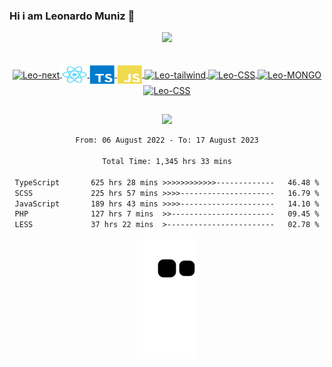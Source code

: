 ### Hi i am Leonardo Muniz 👋

<div align="center">
  <a href="https://github.com/leomunizq">
<!--   <img height="160em" src="https://github-readme-stats.vercel.app/api?username=leomunizq&show_icons=true&theme=radical&include_all_commits=true&count_private=true"/> -->
  <img height="160em" src="https://github-readme-stats.vercel.app/api/top-langs/?username=leomunizq&layout=compact&langs_count=7&theme=radical"/>
</div>
  <br>
  <div style="display: inline_block" align="center"><br>
    <img align="center" alt="Leo-next" height="30" width="40" src="https://cdn.jsdelivr.net/gh/devicons/devicon/icons/nextjs/nextjs-original.svg" />
    <img align="center" alt="Leo-React" height="30" width="40" src="https://raw.githubusercontent.com/devicons/devicon/master/icons/react/react-original.svg">
     <img align="center" alt="Leo-Ts" height="30" width="40" src="https://raw.githubusercontent.com/devicons/devicon/master/icons/typescript/typescript-plain.svg">
  <img align="center" alt="Leo-Js" height="30" width="40" src="https://raw.githubusercontent.com/devicons/devicon/master/icons/javascript/javascript-plain.svg">
 
  
<img align="center" alt="Leo-tailwind" height="30" width="40" src="https://cdn.jsdelivr.net/gh/devicons/devicon/icons/tailwindcss/tailwindcss-plain.svg" />

  <img align="center" alt="Leo-CSS" height="30" width="40" src="https://cdn.jsdelivr.net/gh/devicons/devicon/icons/mysql/mysql-original.svg">
      <img align="center" alt="Leo-MONGO" height="30" width="40" src="https://cdn.jsdelivr.net/gh/devicons/devicon/icons/mongodb/mongodb-original.svg">
 <img align="center" alt="Leo-CSS" height="30" width="40" src="https://cdn.jsdelivr.net/gh/devicons/devicon/icons/figma/figma-original.svg">
 
  
  ##
 <div> 
   <a href="https://www.linkedin.com/in/leonardomdq" target="_blank"><img src="https://img.shields.io/badge/-LinkedIn-%230077B5?style=for-the-badge&logo=linkedin&logoColor=white" target="_blank"></a> 

  
 <!--START_SECTION:waka-->

```txt
From: 06 August 2022 - To: 17 August 2023

Total Time: 1,345 hrs 33 mins

TypeScript       625 hrs 28 mins >>>>>>>>>>>>-------------   46.48 %
SCSS             225 hrs 57 mins >>>>---------------------   16.79 %
JavaScript       189 hrs 43 mins >>>>---------------------   14.10 %
PHP              127 hrs 7 mins  >>-----------------------   09.45 %
LESS             37 hrs 22 mins  >------------------------   02.78 %
```

<!--END_SECTION:waka-->

  ![Snake animation](https://github.com/leomunizq/leomunizq/blob/output/github-contribution-grid-snake.svg)
 
</div>
